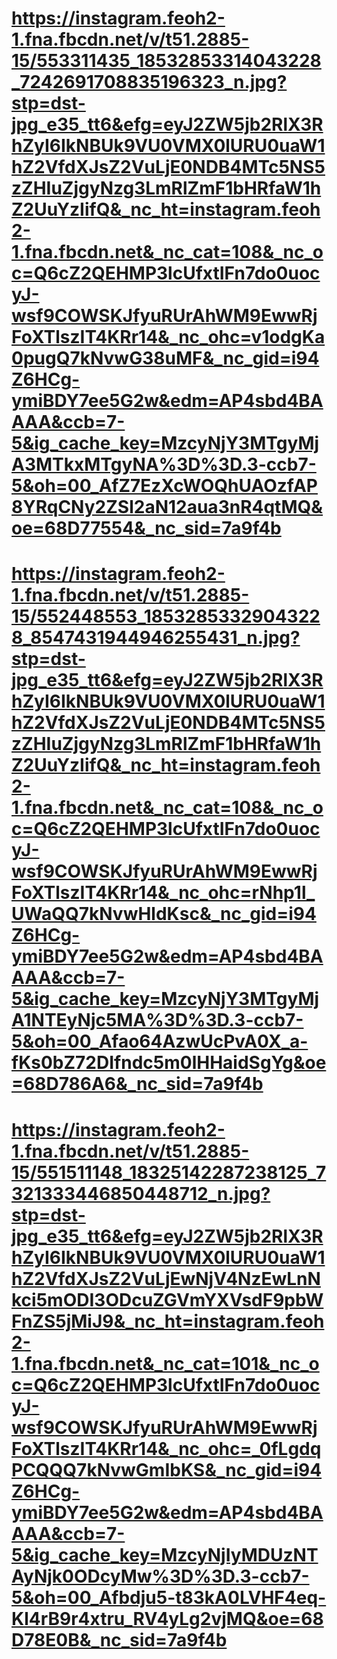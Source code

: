 # https://instagram.feoh2-1.fna.fbcdn.net/v/t51.2885-15/553311435_18532853314043228_7242691708835196323_n.jpg?stp=dst-jpg_e35_tt6&efg=eyJ2ZW5jb2RlX3RhZyI6IkNBUk9VU0VMX0lURU0uaW1hZ2VfdXJsZ2VuLjE0NDB4MTc5NS5zZHIuZjgyNzg3LmRlZmF1bHRfaW1hZ2UuYzIifQ&_nc_ht=instagram.feoh2-1.fna.fbcdn.net&_nc_cat=108&_nc_oc=Q6cZ2QEHMP3lcUfxtIFn7do0uocyJ-wsf9COWSKJfyuRUrAhWM9EwwRjFoXTlszIT4KRr14&_nc_ohc=v1odgKa0pugQ7kNvwG38uMF&_nc_gid=i94Z6HCg-ymiBDY7ee5G2w&edm=AP4sbd4BAAAA&ccb=7-5&ig_cache_key=MzcyNjY3MTgyMjA3MTkxMTgyNA%3D%3D.3-ccb7-5&oh=00_AfZ7EzXcWOQhUAOzfAP8YRqCNy2ZSl2aN12aua3nR4qtMQ&oe=68D77554&_nc_sid=7a9f4b

# https://instagram.feoh2-1.fna.fbcdn.net/v/t51.2885-15/552448553_18532853329043228_8547431944946255431_n.jpg?stp=dst-jpg_e35_tt6&efg=eyJ2ZW5jb2RlX3RhZyI6IkNBUk9VU0VMX0lURU0uaW1hZ2VfdXJsZ2VuLjE0NDB4MTc5NS5zZHIuZjgyNzg3LmRlZmF1bHRfaW1hZ2UuYzIifQ&_nc_ht=instagram.feoh2-1.fna.fbcdn.net&_nc_cat=108&_nc_oc=Q6cZ2QEHMP3lcUfxtIFn7do0uocyJ-wsf9COWSKJfyuRUrAhWM9EwwRjFoXTlszIT4KRr14&_nc_ohc=rNhp1l_UWaQQ7kNvwHldKsc&_nc_gid=i94Z6HCg-ymiBDY7ee5G2w&edm=AP4sbd4BAAAA&ccb=7-5&ig_cache_key=MzcyNjY3MTgyMjA1NTEyNjc5MA%3D%3D.3-ccb7-5&oh=00_Afao64AzwUcPvA0X_a-fKs0bZ72DIfndc5m0lHHaidSgYg&oe=68D786A6&_nc_sid=7a9f4b


# https://instagram.feoh2-1.fna.fbcdn.net/v/t51.2885-15/551511148_18325142287238125_7321333446850448712_n.jpg?stp=dst-jpg_e35_tt6&efg=eyJ2ZW5jb2RlX3RhZyI6IkNBUk9VU0VMX0lURU0uaW1hZ2VfdXJsZ2VuLjEwNjV4NzEwLnNkci5mODI3ODcuZGVmYXVsdF9pbWFnZS5jMiJ9&_nc_ht=instagram.feoh2-1.fna.fbcdn.net&_nc_cat=101&_nc_oc=Q6cZ2QEHMP3lcUfxtIFn7do0uocyJ-wsf9COWSKJfyuRUrAhWM9EwwRjFoXTlszIT4KRr14&_nc_ohc=_0fLgdqPCQQQ7kNvwGmIbKS&_nc_gid=i94Z6HCg-ymiBDY7ee5G2w&edm=AP4sbd4BAAAA&ccb=7-5&ig_cache_key=MzcyNjIyMDUzNTAyNjk0ODcyMw%3D%3D.3-ccb7-5&oh=00_Afbdju5-t83kA0LVHF4eq-Kl4rB9r4xtru_RV4yLg2vjMQ&oe=68D78E0B&_nc_sid=7a9f4b